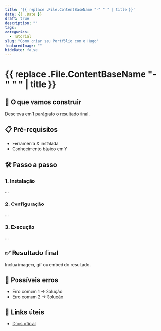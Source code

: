 ```yaml
---
title: '{{ replace .File.ContentBaseName "-" " " | title }}'
date: {{ .Date }}
draft: true
description: ""
tags:
categories:
  - Tutorial
slug: "Como criar seu Portfólio com o Hugo"
featuredImage: ""
hideDate: false
---
```


# {{ replace .File.ContentBaseName "-" " " | title }}

## 🎯 O que vamos construir

Descreva em 1 parágrafo o resultado final.

## 📋 Pré-requisitos

- Ferramenta X instalada
- Conhecimento básico em Y

## 🛠️ Passo a passo

### 1. Instalação

...

### 2. Configuração

...

### 3. Execução

...

## ✅ Resultado final

Inclua imagem, gif ou embed do resultado.

## 🧩 Possíveis erros

- Erro comum 1 → Solução
- Erro comum 2 → Solução

## 🔗 Links úteis

- [Docs oficial]()
